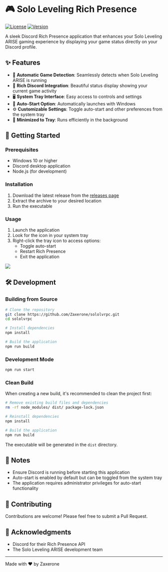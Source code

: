 # 🎮 Solo Leveling Rich Presence

[![License](https://img.shields.io/github/license/Zaxerone/SoloLvRPC)](LICENSE)
[![Version](https://img.shields.io/github/release/Zaxerone/SoloLvRPC)](https://github.com/Zaxerone/sololvrpc/releases)

A sleek Discord Rich Presence application that enhances your Solo Leveling ARISE gaming experience by displaying your game status directly on your Discord profile.

## ✨ Features

- 🎯 **Automatic Game Detection**: Seamlessly detects when Solo Leveling ARISE is running
- 🎨 **Rich Discord Integration**: Beautiful status display showing your current game activity
- 🖥️ **System Tray Interface**: Easy access to controls and settings
- 🔄 **Auto-Start Option**: Automatically launches with Windows
- ⚙️ **Customizable Settings**: Toggle auto-start and other preferences from the system tray
- 🔽 **Minimized to Tray**: Runs efficiently in the background

## 🚀 Getting Started

### Prerequisites

- Windows 10 or higher
- Discord desktop application
- Node.js (for development)

### Installation

1. Download the latest release from the [releases page](https://github.com/Zaxerone/SoloLvRPC/releases)
2. Extract the archive to your desired location
3. Run the executable

### Usage

1. Launch the application
2. Look for the icon in your system tray
3. Right-click the tray icon to access options:
   - Toggle auto-start
   - Restart Rich Presence
   - Exit the application

<picture>
<img src="https://github.com/user-attachments/assets/a7460c1a-7edf-49e6-872e-bb0476e256db">
</picture>
<br>

## 🛠️ Development

### Building from Source

```bash
# Clone the repository
git clone https://github.com/Zaxerone/sololvrpc.git
cd sololvrpc

# Install dependencies
npm install

# Build the application
npm run build
```

### Development Mode

```bash
npm run start
```

### Clean Build

When creating a new build, it's recommended to clean the project first:

```bash
# Remove existing build files and dependencies
rm -rf node_modules/ dist/ package-lock.json

# Reinstall dependencies
npm install

# Build the application
npm run build
```

The executable will be generated in the `dist` directory.

## 📝 Notes

- Ensure Discord is running before starting this application
- Auto-start is enabled by default but can be toggled from the system tray
- The application requires administrator privileges for auto-start functionality

## 🤝 Contributing

Contributions are welcome! Please feel free to submit a Pull Request.

## 🙏 Acknowledgments

- Discord for their Rich Presence API
- The Solo Leveling ARISE development team

---

Made with ❤️ by Zaxerone
